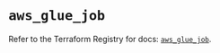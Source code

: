 # `aws_glue_job`

Refer to the Terraform Registry for docs: [`aws_glue_job`](https://registry.terraform.io/providers/hashicorp/aws/6.6.0/docs/resources/glue_job).
